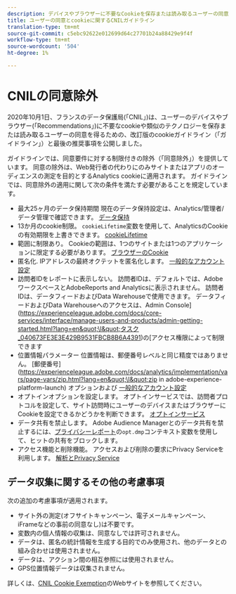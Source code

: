 ```yaml
---
description: デバイスやブラウザーに不要なCookieを保存または読み取るユーザーの同意に関するガイドラインと推奨事項について説明します。
title: ユーザーの同意とcookieに関するCNILガイドライン
translation-type: tm+mt
source-git-commit: c5ebc92622e012699d64c27701b24a88429e9f4f
workflow-type: tm+mt
source-wordcount: '504'
ht-degree: 1%

---
```



# CNILの同意除外

2020年10月1日、フランスのデータ保護局(「CNIL」)は、ユーザーのデバイスやブラウザー(「Recommendations」)に不要なcookieや類似のテクノロジーを保存または読み取るユーザーの同意を得るための、改訂版のcookieガイドライン（「ガイドライン」）と最後の推奨事項を公開しました。

ガイドラインでは、同意要件に対する制限付きの除外（「同意除外」）を提供しています。 同意の除外は、Web発行者の代わりにのみサイトまたはアプリのオーディエンスの測定を目的とするAnalytics cookieに適用されます。 ガイドラインでは、同意除外の適用に関して次の条件を満たす必要があることを規定しています。

* 最大25ヶ月のデータ保持期間  現在のデータ保持設定は、Analytics/管理者/データ管理で確認できます。  [データ保持](https://experienceleague.adobe.com/docs/analytics/technotes/data-retention.html)
* 13か月のcookie制限。  `cookieLifetime`変数を使用して、AnalyticsのCookieの有効期限を上書きできます。  [cookieLifetime](https://experienceleague.adobe.com/docs/analytics/implementation/vars/config-vars/cookielifetime.html)
* 範囲に制限あり。 Cookieの範囲は、1つのサイトまたは1つのアプリケーションに限定する必要があります。 [ブラウザーのCookie](https://experienceleague.adobe.com/docs/analytics/technotes/cookies.html?lang=en&quot;\l&quot;third-party-cookie-implementations)
* 匿名化. IPアドレスの最終オクテットを匿名化します。 [一般的なアカウント設定](https://experienceleague.adobe.com/docs/analytics/admin/admin-tools/general-acct-settings-admin.html)
* 訪問者IDをレポートに表示しない。  訪問者IDは、デフォルトでは、AdobeワークスペースとAdobeReports and Analyticsに表示されません。  訪問者IDは、データフィードおよびData Warehouseで使用できます。  データフィードおよびData Warehouseへのアクセスは、Admin Console](https://experienceleague.adobe.com/docs/core-services/interface/manage-users-and-products/admin-getting-started.html?lang=en&quot;\l&quot;タスク_040673FE3E3E429B9531FBCB8B6A4391)の[アクセス権限によって制限できます
* 位置情報パラメーター 位置情報は、郵便番号レベルと同じ精度ではありません。 [郵便番号](https://experienceleague.adobe.com/docs/analytics/implementation/vars/page-vars/zip.html?lang=en&quot;\l&quot;zip in adobe-experience-platform-launch) オプションおよび [一般的なアカウント設定](https://experienceleague.adobe.com/docs/analytics/admin/admin-tools/general-acct-settings-admin.html?lang=en&quot;\l&quot;admin-tools)
* オプトインオプションを設定します。  オプトインサービスでは、訪問者プロトコルを設定して、サイト訪問時にユーザーのデバイスまたはブラウザーにCookieを設定できるかどうかを判断できます。 [オプトインサービス](https://experienceleague.adobe.com/docs/id-service/using/implementation/opt-in-service/optin-overview.html)
* データ共有を禁止します。  Adobe Audience Managerとのデータ共有を禁止するには、[プライバシーレポート](https://experienceleague.adobe.com/docs/analytics/admin/data-governance/consent-variables.html?lang=en&quot;\l&quot;変数)の`opt.dmp`コンテキスト変数を使用して、ヒットの共有をブロックします。
* アクセス機能と削除機能。 アクセスおよび削除の要求にPrivacy Serviceを利用します。 [解析とPrivacy Service](https://experienceleague.adobe.com/docs/analytics/admin/data-governance/an-gdpr-overview.html)

## データ収集に関するその他の考慮事項

次の追加の考慮事項が適用されます。

* サイト外の測定(オフサイトキャンペーン、電子メールキャンペーン、iFrameなどの事前の同意なし)は不要です。
* 変数内の個人情報の収集は、同意なしでは許可されません。
* データは、匿名の統計情報を生成する目的でのみ使用され、他のデータとの組み合わせは使用されません。
* データは、アクション間の相互参照には使用されません。
* GPS位置情報データは収集されません。

詳しくは、[CNIL Cookie Exemption](https://www.cnil.fr/en/sheet-ndeg16-use-analytics-your-websites-and-applications)のWebサイトを参照してください。
